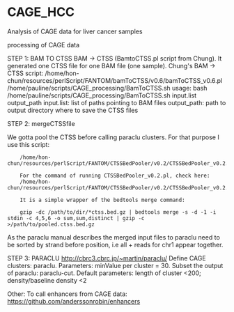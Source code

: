 # CAGE_HCC
Analysis of CAGE data for liver cancer samples


processing of CAGE data

STEP 1: BAM TO CTSS
BAM -> CTSS (BamtoCTSS.pl script from Chung). It generated one CTSS file for one BAM file (one sample). Chung's BAM -> CTSS script: /home/hon-chun/resources/perlScript/FANTOM/bamToCTSS/v0.6/bamToCTSS_v0.6.pl
  /home/pauline/scripts/CAGE_processing/BamToCTSS.sh
  usage: bash /home/pauline/scripts/CAGE_processing/BamToCTSS.sh input.list output_path
  input.list: list of paths pointing to BAM files
  output_path: path to output directory where to save the CTSS files


STEP 2: mergeCTSSfile

We gotta pool the CTSS before calling paraclu clusters.
        For that purpose I use this script:

        /home/hon-chun/resources/perlScript/FANTOM/CTSSBedPooler/v0.2/CTSSBedPooler_v0.2.pl

        For the command of running CTSSBedPooler_v0.2.pl, check here:
        /home/hon-chun/resources/perlScript/FANTOM/CTSSBedPooler/v0.2/CTSSBedPooler_v0.2.cmd.log.txt

        It is a simple wrapper of the bedtools merge command:

        gzip -dc /path/to/dir/*ctss.bed.gz | bedtools merge -s -d -1 -i stdin -c 4,5,6 -o sum,sum,distinct | gzip -c >/path/to/pooled.ctss.bed.gz

As the paraclu manual describes the merged input files to paraclu need to be sorted by strand before position, i.e all + reads for chr1 appear together.


STEP 3: PARACLU
http://cbrc3.cbrc.jp/~martin/paraclu/
Define CAGE clusters: paraclu. Parameters: minValue per cluster = 30. Subset the output of paraclu: paraclu-cut. Default parameters: length of cluster <200; density/baseline density <2

Other: To call enhancers from CAGE data: https://github.com/anderssonrobin/enhancers

